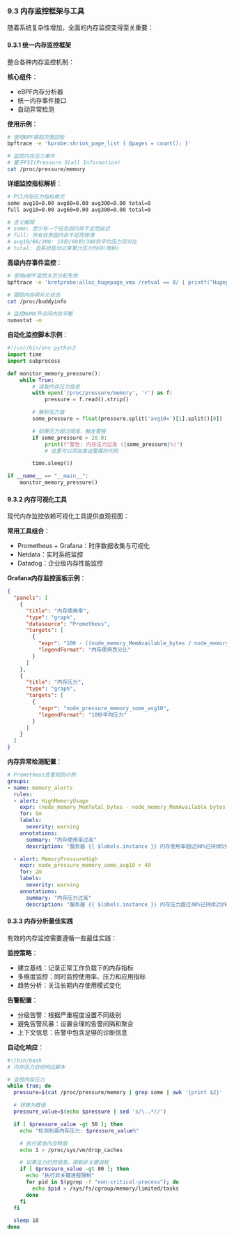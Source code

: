 ### 9.3 内存监控框架与工具

随着系统复杂性增加，全面的内存监控变得至关重要：

#### 9.3.1 统一内存监控框架

整合各种内存监控机制：

**核心组件**：
- eBPF内存分析器
- 统一内存事件接口
- 自动异常检测

**使用示例**：
```bash
# 使用BPF跟踪页面回收
bpftrace -e 'kprobe:shrink_page_list { @pages = count(); }'

# 监控内存压力事件
# 基于PSI(Pressure Stall Information)
cat /proc/pressure/memory
```

**详细监控指标解析**：
```bash
# PSI内存压力指标格式
some avg10=0.00 avg60=0.00 avg300=0.00 total=0
full avg10=0.00 avg60=0.00 avg300=0.00 total=0

# 含义解释
# some: 至少有一个任务因内存不足而延迟
# full: 所有任务因内存不足而停滞
# avg10/60/300: 10秒/60秒/300秒平均压力百分比
# total: 自系统启动以来累计压力时间(微秒)
```

**高级内存事件监控**：
```bash
# 使用eBPF监控大页分配失败
bpftrace -e 'kretprobe:alloc_hugepage_vma /retval == 0/ { printf("Hugepage allocation failed\n"); }'

# 跟踪内存碎片化状态
cat /proc/buddyinfo

# 监控NUMA节点间内存平衡
numastat -m
```

**自动化监控脚本示例**：
```python
#!/usr/bin/env python3
import time
import subprocess

def monitor_memory_pressure():
    while True:
        # 读取内存压力信息
        with open('/proc/pressure/memory', 'r') as f:
            pressure = f.read().strip()

        # 解析压力值
        some_pressure = float(pressure.split('avg10=')[1].split()[0])

        # 如果压力超过阈值，触发警报
        if some_pressure > 20.0:
            print(f"警告: 内存压力过高 ({some_pressure}%)")
            # 这里可以添加发送警报的代码

        time.sleep(5)

if __name__ == "__main__":
    monitor_memory_pressure()
```

#### 9.3.2 内存可视化工具

现代内存监控依赖可视化工具提供直观视图：

**常用工具组合**：
- Prometheus + Grafana：时序数据收集与可视化
- Netdata：实时系统监控
- Datadog：企业级内存性能监控

**Grafana内存监控面板示例**：
```json
{
  "panels": [
    {
      "title": "内存使用率",
      "type": "graph",
      "datasource": "Prometheus",
      "targets": [
        {
          "expr": "100 - ((node_memory_MemAvailable_bytes / node_memory_MemTotal_bytes) * 100)",
          "legendFormat": "内存使用百分比"
        }
      ]
    },
    {
      "title": "内存压力",
      "type": "graph",
      "targets": [
        {
          "expr": "node_pressure_memory_some_avg10",
          "legendFormat": "10秒平均压力"
        }
      ]
    }
  ]
}
```

**内存异常检测配置**：
```yaml
# Prometheus告警规则示例
groups:
- name: memory_alerts
  rules:
  - alert: HighMemoryUsage
    expr: (node_memory_MemTotal_bytes - node_memory_MemAvailable_bytes) / node_memory_MemTotal_bytes * 100 > 90
    for: 5m
    labels:
      severity: warning
    annotations:
      summary: "内存使用率过高"
      description: "服务器 {{ $labels.instance }} 内存使用率超过90%已持续5分钟"

  - alert: MemoryPressureHigh
    expr: node_pressure_memory_some_avg10 > 40
    for: 2m
    labels:
      severity: warning
    annotations:
      summary: "内存压力过高"
      description: "服务器 {{ $labels.instance }} 内存压力超过40%已持续2分钟"
```

#### 9.3.3 内存分析最佳实践

有效的内存监控需要遵循一些最佳实践：

**监控策略**：
- 建立基线：记录正常工作负载下的内存指标
- 多维度监控：同时监控使用率、压力和应用指标
- 趋势分析：关注长期内存使用模式变化

**告警配置**：
- 分级告警：根据严重程度设置不同级别
- 避免告警风暴：设置合理的告警间隔和聚合
- 上下文信息：告警中包含足够的诊断信息

**自动化响应**：
```bash
#!/bin/bash
# 内存压力自动响应脚本

# 监控内存压力
while true; do
  pressure=$(cat /proc/pressure/memory | grep some | awk '{print $2}' | cut -d= -f2)

  # 转换为数值
  pressure_value=$(echo $pressure | sed 's/\..*//')

  if [ $pressure_value -gt 50 ]; then
    echo "检测到高内存压力: $pressure_value%"

    # 执行紧急内存释放
    echo 1 > /proc/sys/vm/drop_caches

    # 如果压力仍然很高，限制非关键进程
    if [ $pressure_value -gt 80 ]; then
      echo "执行非关键进程限制"
      for pid in $(pgrep -f "non-critical-process"); do
        echo $pid > /sys/fs/cgroup/memory/limited/tasks
      done
    fi
  fi

  sleep 10
done
```